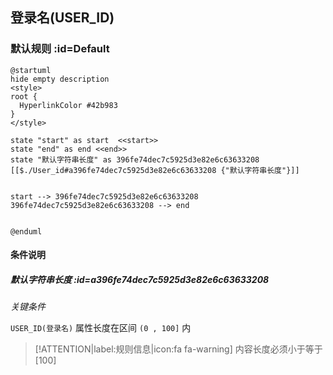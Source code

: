## 登录名(USER_ID) <!-- {docsify-ignore-all} -->

   

### 默认规则 :id=Default

```plantuml
@startuml
hide empty description
<style>
root {
  HyperlinkColor #42b983
}
</style>

state "start" as start  <<start>>
state "end" as end <<end>>
state "默认字符串长度" as 396fe74dec7c5925d3e82e6c63633208 [[$./User_id#a396fe74dec7c5925d3e82e6c63633208 {"默认字符串长度"}]]


start --> 396fe74dec7c5925d3e82e6c63633208 
396fe74dec7c5925d3e82e6c63633208 --> end 


@enduml
```

#### 条件说明

##### 默认字符串长度 :id=a396fe74dec7c5925d3e82e6c63633208


*关键条件*


`USER_ID(登录名)` 属性长度在区间 `(0 , 100]` 内

> [!ATTENTION|label:规则信息|icon:fa fa-warning]
> 内容长度必须小于等于[100]







